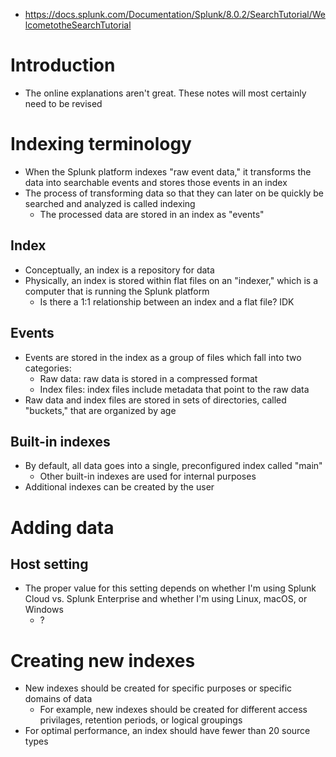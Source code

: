 - https://docs.splunk.com/Documentation/Splunk/8.0.2/SearchTutorial/WelcometotheSearchTutorial
# Introduction
- The online explanations aren't great. These notes will most certainly need to be revised
# Indexing terminology
- When the Splunk platform indexes "raw event data," it transforms the data into searchable events and stores those events in an index
- The process of transforming data so that they can later on be quickly be searched and analyzed is called indexing
    - The processed data are stored in an index as "events"
## Index
- Conceptually, an index is a repository for data
- Physically, an index is stored within flat files on an "indexer," which is a computer that is running the Splunk platform
    - Is there a 1:1 relationship between an index and a flat file? IDK
## Events
- Events are stored in the index as a group of files which fall into two categories:
    - Raw data: raw data is stored in a compressed format
    - Index files: index files include metadata that point to the raw data
- Raw data and index files are stored in sets of directories, called "buckets," that are organized by age
## Built-in indexes
- By default, all data goes into a single, preconfigured index called "main" 
    - Other built-in indexes are used for internal purposes
- Additional indexes can be created by the user
# Adding data
## Host setting
- The proper value for this setting depends on whether I'm using Splunk Cloud vs. Splunk Enterprise and whether I'm using Linux, macOS, or Windows
    - ?
# Creating new indexes
- New indexes should be created for specific purposes or specific domains of data
    - For example, new indexes should be created for different access privilages, retention periods, or logical groupings
- For optimal performance, an index should have fewer than 20 source types